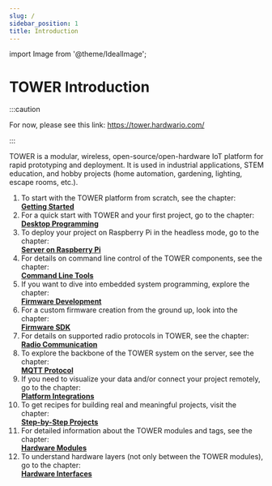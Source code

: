 ```yaml
---
slug: /
sidebar_position: 1
title: Introduction
---
```

import Image from '@theme/IdealImage';

# TOWER Introduction

:::caution

For now, please see this link: https://tower.hardwario.com/

:::

TOWER is a modular, wireless, open-source/open-hardware IoT platform for rapid prototyping and deployment.
It is used in industrial applications, STEM education, and hobby projects (home automation, gardening, lighting, escape rooms, etc.).

1. To start with the TOWER platform from scratch, see the chapter:<br/>
    [**Getting Started**](category/getting-started)
2. For a quick start with TOWER and your first project, go to the chapter:<br/>
    [**Desktop Programming**](category/desktop-programming)
3. To deploy your project on Raspberry Pi in the headless mode, go to the chapter:<br/>
    [**Server on Raspberry Pi**](server-raspberry-pi)
4. For details on command line control of the TOWER components, see the chapter:<br/>
    [**Command Line Tools**](command-line-tools)
5. If you want to dive into embedded system programming, explore the chapter:<br/>
    [**Firmware Development**](firmware-development)
6. For a custom firmware creation from the ground up, look into the chapter:<br/>
    [**Firmware SDK**](firmware-sdk)
7. For details on supported radio protocols in TOWER, see the chapter:<br/>
    [**Radio Communication**](radio-communication)
8. To explore the backbone of the TOWER system on the server, see the chapter:<br/>
    [**MQTT Protocol**](mqtt-protocol)
9.  If you need to visualize your data and/or connect your project remotely, go to the chapter:<br/>
    [**Platform Integrations**](category/platform-integrations)
10. To get recipes for building real and meaningful projects, visit the chapter:<br/>
    [**Step-by-Step Projects**](step-by-step-projects)
11. For detailed information about the TOWER modules and tags, see the chapter:<br/>
    [**Hardware Modules**](hardware-modules)
12. To understand hardware layers (not only between the TOWER modules), go to the chapter:<br/>
    [**Hardware Interfaces**](category/hardware-interfaces)
